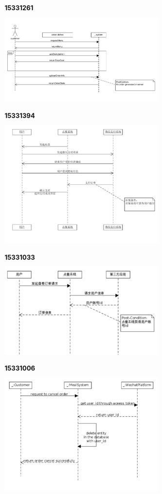 ## 15331261
![ssd_for_order](https://github.com/EasyMealOrder/dashboard/raw/gh-pages/docs/image/ssd1.PNG)

## 15331394
![ssd_for_wechatPay](https://github.com/EasyMealOrder/dashboard/blob/gh-pages/docs/image/ssd2.png)

## 15331033
![ssd_for_CheckOrder](https://github.com/EasyMealOrder/dashboard/blob/gh-pages/docs/image/ssd3.png)

## 15331006
![ssd_for_CancelOrder](https://github.com/EasyMealOrder/dashboard/blob/gh-pages/docs/image/ssd4.png)
